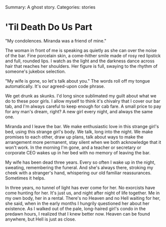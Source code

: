 Summary: A ghost story.
Categories: stories

# 'Til Death Do Us Part

"My condolences. Miranda was a friend of mine."

The woman in front of me is speaking as quietly as she can over the noise of the bar. Fine porcelain skin, a come-hither smile made of rosy red lipstick and full, rounded lips. I watch as the light and the darkness dance across hair that reaches her shoulders. Her figure is full, swaying to the rhythm of someone's jukebox selection.

"My wife is gone, so let's talk about you." The words roll off my tongue automatically. It's our agreed-upon code phrase.

We get drunk as skunks. I'd long since sublimated my guilt about what we do to these poor girls. I allow myself to think it's chivalry that I cover our bar tab, and I'm always careful to keep enough for cab fare. A small price to pay for any man's dream, right? A new girl every night, and always the same one.

Miranda and I leave the bar. We make enthusiastic love in this strange girl's bed, using this strange girl's body. We talk, long into the night. We make promises to each other, draw up plans, talk about ways to make the arrangement more permanent, stay silent when we both acknowledge that it won't work. In the morning I'm gone, and a teacher or secretary or corporate CEO wakes up in her bed with no memory of leaving the bar.

My wife has been dead three years. Every so often I wake up in the night, sweating, remembering the funeral. And she's always there, stroking my cheek with a stranger's hand, whispering our old familiar reassurances. Sometimes it helps.

In three years, no tunnel of light has ever come for her. No exorcists have come hunting for her. It's just us, and night after night of life together. Me in my own body, her in a rental. There's no Heaven and no Hell waiting for her, she said, when in the early months I hungrily questioned her about her existence. As I walked out of the pale, long-haired girl's condo in the predawn hours, I realized that I knew better now. Heaven can be found anywhere, but Hell is just as close.
